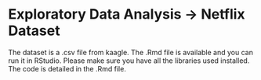 # Exploratory Data Analysis -> Netflix Dataset
The dataset is a .csv file from kaagle.
The .Rmd file is available and you can run it in RStudio. Please make sure you have all the libraries used installed.
The code is detailed in the .Rmd file.
